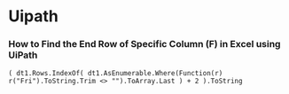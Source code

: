 # Uipath

### How to Find the End Row of Specific Column (F) in Excel using UiPath
    ( dt1.Rows.IndexOf( dt1.AsEnumerable.Where(Function(r) r("Fri").ToString.Trim <> "").ToArray.Last ) + 2 ).ToString
